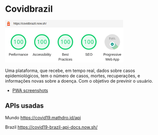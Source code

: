 # Covidbrazil

<img src="./.github/image/google-lighthouse.png" height="140px" />

Uma plataforma, que recebe, em tempo real, dados sobre casos epidemiológicos, tem o número de casos, mortes, recuperações, e informações novas sobre a doença. Com o objetivo de previnir o usuário.

- [PWA screenshots](https://github.com/joaopedroaats/covidbrazil/blob/master/README-SHOTS.md)

## APIs usadas

Mundo
https://covid19.mathdro.id/api

Brazil
https://covid19-brazil-api-docs.now.sh/


